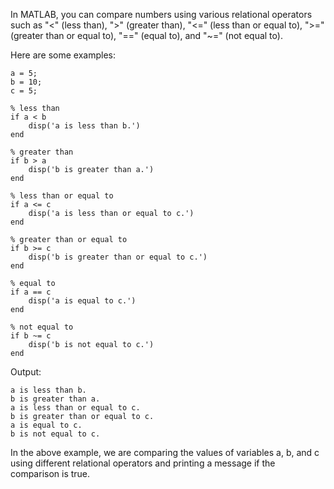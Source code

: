 In MATLAB, you can compare numbers using various relational operators such as "<" (less than), ">" (greater than), "<=" (less than or equal to), ">=" (greater than or equal to), "==" (equal to), and "~=" (not equal to). 

Here are some examples:

```
a = 5;
b = 10;
c = 5;

% less than
if a < b
    disp('a is less than b.')
end

% greater than
if b > a
    disp('b is greater than a.')
end

% less than or equal to
if a <= c
    disp('a is less than or equal to c.')
end

% greater than or equal to
if b >= c
    disp('b is greater than or equal to c.')
end

% equal to
if a == c
    disp('a is equal to c.')
end

% not equal to
if b ~= c
    disp('b is not equal to c.')
end
```
Output: 
```
a is less than b.
b is greater than a.
a is less than or equal to c.
b is greater than or equal to c.
a is equal to c.
b is not equal to c.
```

In the above example, we are comparing the values of variables a, b, and c using different relational operators and printing a message if the comparison is true.